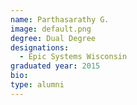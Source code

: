 ```yaml
---
name: Parthasarathy G.
image: default.png
degree: Dual Degree
designations: 
  - Epic Systems Wisconsin
graduated year: 2015
bio:
type: alumni
---
```

